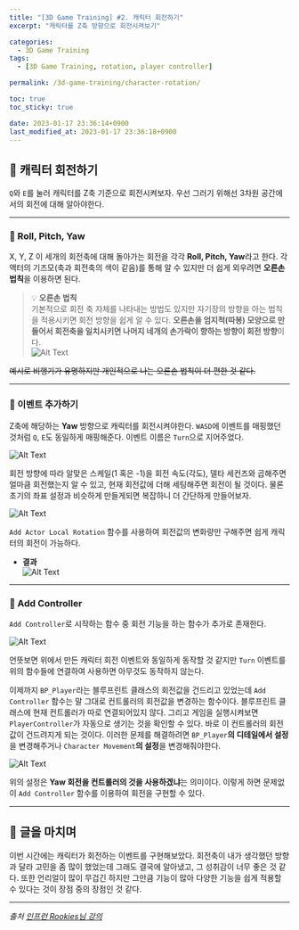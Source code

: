 ```yaml
---
title: "[3D Game Training] #2. 캐릭터 회전하기"
excerpt: "캐릭터를 Z축 방향으로 회전시켜보기"

categories:
  - 3D Game Training
tags:
  - [3D Game Training, rotation, player controller]

permalink: /3d-game-training/character-rotation/

toc: true
toc_sticky: true

date: 2023-01-17 23:36:14+0900
last_modified_at: 2023-01-17 23:36:18+0900
---
```


## 👻 캐릭터 회전하기
``` Q ```와 ``` E ```를 눌러 캐릭터를 Z축 기준으로 회전시켜보자. 우선 그러기 위해선 3차원 공간에서의 회전에 대해 알아야한다.

***

### 🌱 Roll, Pitch, Yaw
X, Y, Z 이 세개의 회전축에 대해 돌아가는 회전을 각각 **Roll, Pitch, Yaw**라고 한다. 각 액터의 기즈모(축과 회전축의 색이 같음)를 통해 알 수 있지만 더 쉽게 외우려면 **오른손 법칙**을 이용하면 된다.

> 💡 **오른손 법칙**   
기본적으로 회전 축 자체를 나타내는 방법도 있지만 자기장의 방향을 아는 법칙을 적용시키면 회전 방향을 쉽게 알 수 있다. **오른손을 엄지척(따봉) 모양으로 만들어서 회전축을 일치시키면 나머지 네개의 손가락이 향하는 방향이 회전 방향**이다.   
![Alt Text](/assets/images/posts_img/projects/3d-game-training/character-rotation/right-hand.png)   

~~예시로 비행기가 유명하지만 개인적으로 나는 오른손 법칙이 더 편한 것 같다.~~

***

### 🌱 이벤트 추가하기
Z축에 해당하는 **Yaw** 방향으로 캐릭터를 회전시켜야한다. ``` WASD ```에 이벤트를 매핑했던 것처럼 ``` Q ```, ``` E ```도 동일하게 매핑해준다. 이벤트 이름은 ``` Turn ```으로 지어주었다.

![Alt Text](/assets/images/posts_img/projects/3d-game-training/character-rotation/turn-event.PNG)   

회전 방향에 따라 알맞은 스케일(1 혹은 -1)을 회전 속도(각도), 델타 세컨즈와 곱해주면 얼마큼 회전했는지 알 수 있고, 현재 회전값에 더해 세팅해주면 회전이 될 것이다. 물론 초기의 좌표 설정과 비슷하게 만들게되면 복잡하니 더 간단하게 만들어보자.

![Alt Text](/assets/images/posts_img/projects/3d-game-training/character-rotation/add-actor-local-rotation.PNG)   

``` Add Actor Local Rotation ``` 함수를 사용하여 회전값의 변화량만 구해주면 쉽게 캐릭터의 회전이 가능하다.

- **결과**   
![Alt Text](/assets/images/posts_img/projects/3d-game-training/character-rotation/rotation-character.gif)   

***

### 🌱 Add Controller
``` Add Controller ```로 시작하는 함수 중 회전 기능을 하는 함수가 추가로 존재한다.

![Alt Text](/assets/images/posts_img/projects/3d-game-training/character-rotation/add-controller.PNG)   

언뜻보면 위에서 만든 캐릭터 회전 이벤트와 동일하게 동작할 것 같지만 ``` Turn ``` 이벤트를 위의 함수들에 연결하여 사용하면 아무것도 동작하지 않는다.

이제까지 ``` BP_Player ```라는 블루프린트 클래스의 회전값을 건드리고 있었는데 ``` Add Controller ``` 함수는 말 그대로 컨트롤러의 회전값을 변경하는 함수이다. 블루프린트 클래스에 현재 컨트롤러가 따로 연결되어있지 않다. 그리고 게임을 실행시켜보면 ``` PlayerController ```가 자동으로 생기는 것을 확인할 수 있다. 바로 이 컨트롤러의 회전값이 건드려지게 되는 것이다. 이러한 문제를 해결하려면 ``` BP_Player ```**의 디테일에서 설정**을 변경해주거나 ``` Character Movement ```**의 설정**을 변경해줘야한다.

![Alt Text](/assets/images/posts_img/projects/3d-game-training/character-rotation/pawn-rotation.PNG)   

위의 설정은 **Yaw 회전을 컨트롤러의 것을 사용하겠냐**는 의미이다. 이렇게 하면 문제없이 ``` Add Controller ``` 함수를 이용하여 회전을 구현할 수 있다.

***

## 👻 글을 마치며
이번 시간에는 캐릭터가 회전하는 이벤트를 구현해보았다. 회전축이 내가 생각했던 방향과 달라 고민을 좀 많이 했었는데 그래도 결국에 알아냈고, 그 성취감이 너무 좋은 것 같다. 또한 언리얼이 많이 무겁긴 하지만 그만큼 기능이 많아 다양한 기능을 쉽게 적용할 수 있다는 것이 장점 중의 장점인 것 같다.

***

_출처_
_[인프런 Rookies님 강의](https://inf.run/AXLS)_
